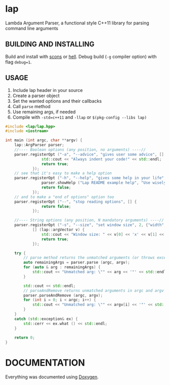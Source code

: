 lap
===
Lambda Argument Parser, a functional style C++11 library for parsing command
line arguments


BUILDING AND INSTALLING
-----------------------
Build and install with [scons](http://www.scons.org/) or
[hell](https://github.com/gilzoide/hell).
Debug build (`-g` compiler option) with flag `debug=1`.


USAGE
-----
1. Include lap header in your source
2. Create a parser object
3. Set the wanted options and their callbacks
4. Call `parse` method
5. Use remaining args, if needed
6. Compile with `-std=c++11` and `-llap` or `$(pkg-config --libs lap)`

```cpp
#include <lap/lap.hpp>
#include <iostream>

int main (int argc, char **argv) {
	lap::ArgParser parser;
	//---- Boolean options (any position, no arguments) ----//
	parser.registerOpt ("-a", "--advice", "gives user some advice", [] {
				std::cout << "Always indent your code!" << std::endl;
				return true;
			});
	// see that it's easy to make a help option
	parser.registerOpt ("-h", "--help", "gives some help in your life", [&parser] {
				parser.showHelp ("Lap README example help", "Use wisely");
				return false;
			});
	// and to make a "end of options" option too
	parser.registerOpt ("--", "stop reading options", [] {
				return false;
			});

	//---- String options (any position, N mandatory arguments) ----//
	parser.registerOpt ("-s", "--size", "set window size", 2, {"width", "height"},
			[] (lap::argVector v) {
				std::cout << "Window size: " << v[0] << 'x' << v[1] << std::endl;
				return true;
			});

	try {
		// parse method returns the unmatched arguments (or throws exception)
		auto remainingArgs = parser.parse (argc, argv);
		for (auto & arg : remainingArgs) {
			std::cout << "Unmatched arg: \"" << arg << '"' << std::endl;
		}

		std::cout << std::endl;
		// parseAndRemove returns unmatched arguments in argc and argv
		parser.parseAndRemove (argc, argv);
		for (int i = 0; i < argc; i++) {
			std::cout << "Unmatched arg: \"" << argv[i] << '"' << std::endl;
		}
	}
	catch (std::exception& ex) {
		std::cerr << ex.what () << std::endl;
	}
	
	return 0;
}
```


DOCUMENTATION
=============
Everything was documented using [Doxygen](http://doxygen.org).
